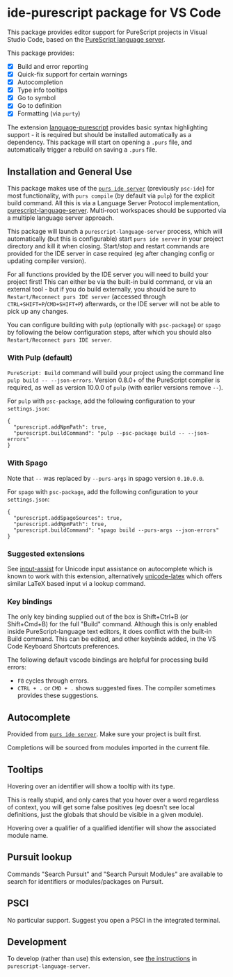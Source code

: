 # ide-purescript package for VS Code

This package provides editor support for PureScript projects in Visual Studio Code, based on the
 [PureScript language server](https://github.com/nwolverson/purescript-language-server).

This package provides:

- [x] Build and error reporting
- [x] Quick-fix support for certain warnings
- [x] Autocompletion
- [x] Type info tooltips
- [x] Go to symbol
- [x] Go to definition
- [x] Formatting (via `purty`)

The extension [language-purescript](https://marketplace.visualstudio.com/items/nwolverson.language-purescript) provides basic syntax highlighting support - it is required but should be installed automatically as a dependency. This package will start on opening a `.purs` file, and automatically trigger a rebuild on saving a `.purs` file.

## Installation and General Use

This package makes use of the [`purs ide server`](https://github.com/purescript/purescript/tree/master/psc-ide) (previously `psc-ide`) for most functionality, with `purs compile` (by default via `pulp`) for the explicit
build command. All this is via a Language Server Protocol implementation, [purescript-language-server](https://github.com/nwolverson/purescript-language-server). Multi-root workspaces should be supported via a multiple language server approach.

This package will launch a `purescript-language-server` process, which will automatically (but this is configurable) start `purs ide server` in your project directory and kill it when closing. Start/stop and restart commands are provided for the IDE server in case required (eg after changing config or updating compiler version).

For all functions provided by the IDE server you will need to build your project first! This can either be via the built-in
build command, or via an external tool - but if you do build externally, you should be sure to `Restart/Reconnect purs IDE server` (accessed through `CTRL+SHIFT+P`/`CMD+SHIFT+P`) afterwards, or the IDE server will not be able to pick up any changes.

You can configure building with `pulp` (optionally with `psc-package`) or `spago` by following the below configuration steps, after which you should also `Restart/Reconnect purs IDE server`.

### With Pulp (default)

`PureScript: Build` command will build your project using the command line `pulp build -- --json-errors`.
Version 0.8.0+ of the PureScript compiler is required, as well as version 10.0.0 of `pulp` (with earlier versions remove `--`).

For `pulp` with `psc-package`, add the following configuration to your `settings.json`:
```
{
  "purescript.addNpmPath": true,
  "purescript.buildCommand": "pulp --psc-package build -- --json-errors"
}
```

### With Spago

Note that `--` was replaced by `--purs-args` in spago version `0.10.0.0`.

For `spago` with `psc-package`, add the following configuration to your `settings.json`:
```
{
  "purescript.addSpagoSources": true,
  "purescript.addNpmPath": true,
  "purescript.buildCommand": "spago build --purs-args --json-errors"
}
```

### Suggested extensions

See [input-assist](https://github.com/darinmorrison/vscode-input-assist) for Unicode input assistance
on autocomplete which is known to work with this extension, alternatively [unicode-latex](https://github.com/ojsheikh/unicode-latex)
which offers similar LaTeX based input vi a lookup command.

### Key bindings

The only key binding supplied out of the box is Shift+Ctrl+B (or Shift+Cmd+B) for the full "Build" command. Although this is only enabled inside PureScript-language text editors, it does conflict with the built-in Build command. This can be edited, and other keybinds added, in the VS Code Keyboard Shortcuts preferences.

The following default vscode bindings are helpful for processing build errors:
* `F8` cycles through errors.
* `CTRL + .` or `CMD + .` shows suggested fixes. The compiler sometimes provides these suggestions.


## Autocomplete

Provided from [`purs ide server`](https://github.com/purescript/purescript/tree/master/psc-ide). Make sure
your project is built first.

Completions will be sourced from modules imported in the current file.

## Tooltips

Hovering over an identifier will show a tooltip with its type.

This is really stupid, and only cares that you hover over a word regardless of context, you will get some false positives
(eg doesn't see local definitions, just the globals that should be visible in a given module).

Hovering over a qualifier of a qualified identifier will show the associated module name.

## Pursuit lookup

Commands "Search Pursuit" and "Search Pursuit Modules" are available to search for identifiers or modules/packages on Pursuit.

## PSCI

No particular support. Suggest you open a PSCI in the integrated terminal.

## Development

To develop (rather than use) this extension, see [the instructions](https://github.com/nwolverson/purescript-language-server/blob/master/README.md#development) in `purescript-language-server`.

